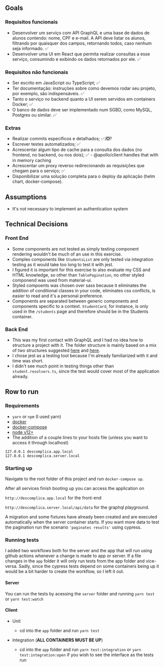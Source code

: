 ## Goals

### Requisitos funcionais
- Desenvolver um serviço com API GraphQL e uma base de dados de alunos contendo: nome, CPF e e-mail. A API deve listar os alunos, filtrando por quaisquer dos campos, retornando todos, caso nenhum seja informado. ✅
- Desenvolver uma UI em React que permita realizar consultas a esse serviço, consumindo e exibindo os dados retornados por ele. ✅

### Requisitos não funcionais
- Ser escrito em JavaScript ou TypeScript; ✅
- Ter documentação: instruções sobre como devemos rodar seu projeto, por exemplo, são indispensáveis. ✅
- Tanto o serviço no backend quanto a UI serem servidos em containers Docker; ✅
- O banco de dados deve ser implementado num SGBD, como MySQL, Postgres ou similar. ✅

### Extras
- Realizar commits específicos e detalhados; ✅/❎?
- Escrever testes automatizados; ✅
- Acrescentar algum tipo de cache para a consulta dos dados (no frontend, no backend, ou nos dois); ✅ - @apollo/client handles that with in memory caching
- Acrescentar um proxy reverso redirecionando as requisições que chegam para o serviço; ✅
- Disponibilizar uma solução completa para o deploy da aplicação (helm chart,
docker-compose).

## Assumptions
- It's not necessary to implement an authentication system

## Technical Decisions

### Front End
- Some components are not tested as simply testing component rendering wouldn't be much of an use in this exercise.
- Complex components like `StudentsList` are only tested via integration testing as it would take too long to test it with jest.
- I figured it is important for this exercise to also evaluate my CSS and HTML knowledge, so other than `TablePagination`, no other styled componend was used from material-ui.
- Styled compoents was chosen over sass because it eliminates the addition of conditional classes in your code, eliminates css conflicts, is easier to read and it's a personal preference.
- Components are separated between generic components and components specific to a context. `StudentCard`, for instance, is only used in the `/students` page and therefore should be in the Students container.

### Back End
- This was my first contact with GraphQL and I had no idea how to structure a project with it. The folder structure is mainly based on a mix of two structures suggested [here](https://shammelburg.medium.com/folder-schema-structure-with-graphql-1c8c0ad10717) and [here](https://javascript.plainenglish.io/writing-a-node-js-graphql-backend-that-actually-scales-a-complete-guide-part-1-setup-cddceae25bdc).
- I chose jest as a testing tool because I'm already familiarized with it and time was short.
- I didn't see much point in testing things other than `student.resolvers.ts`, since the test would cover most of the application already.

## Row to run

### Requirements
- `yarn` or `npm` (I used yarn)
- [docker](https://docs.docker.com/get-docker/)
- [docker-compose](https://docs.docker.com/compose/install/)
- [node v12+](https://github.com/nvm-sh/nvm)
- The addition of a couple lines to your hosts file (unless you want to access it through localhost)
```
127.0.0.1 descomplica.app.local
127.0.0.1 descomplica.server.local
```

### Starting up
Navigate to the root folder of this project and run `docker-compose up`.

After all services finish booting up you can access the application on

`http://descomplica.app.local` for the front-end

`http://descomplica.server.local/api/data` for the graphql playground.

A migration and some fixtures have already been created and are executed automatically when the server container starts. If you want more data to test the pagination run the scenario `'paginates results'` using cypress.

### Running tests
I added two workflows both for the server and the app that will run using github actions whenever a change is made to app or server. If a file changes in the `app` folder it will only run tests from the app folder and vice-versa. Sadly, since the cypress tests depend on some containers being up it would be a bit harder to create the workflow, so I left it out.

#### Server
You can run the tests by acessing the `server` folder and running `yarn test` or `yarn test:watch`

#### Client
- Unit
  - cd into the `app` folder and run `yarn test`

- Integration (**ALL CONTAINERS MUST BE UP**)
  - cd into the `app` folder and run `yarn test:integration` or `yarn test:integration:open` if you wish to see the interface as the tests run